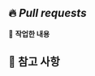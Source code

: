 ## 🔥 *Pull requests*

👷 **작업한 내용**
<!-- 작업한 내용을 적어주세요. -->
<!--N주차, 문제번호를 작성해주면 좋습니다. 😊 -->

## 🚨 참고 사항
<!-- 참고할 사항이 있다면 적어주세요. -->
